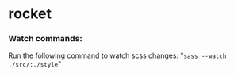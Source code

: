 # rocket

### Watch commands:

Run the following command to watch scss changes: "<code>sass --watch ./src/:./style</code>"
